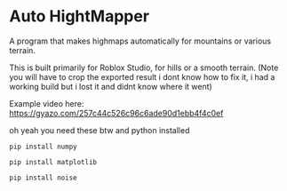 # Auto HightMapper
 A program that makes highmaps automatically for mountains or various terrain.


This is built primarily for Roblox Studio, for hills or a smooth terrain. (Note you will have to crop the exported result i dont know how to fix it, i had a working build but i lost it and didnt know where it went)


Example video here: https://gyazo.com/257c44c526c96c6ade90d1ebb4f4c0ef


oh yeah you need these btw and python installed
```
pip install numpy
```
```
pip install matplotlib
```
```
pip install noise
```
